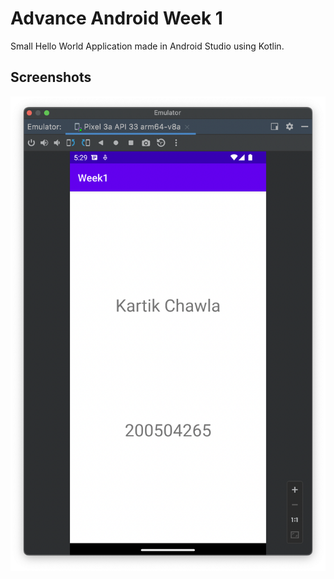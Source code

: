 
# Advance Android Week 1

Small Hello World Application made in Android Studio using Kotlin.





## Screenshots

![App Screenshot](https://github.com/kartikchawla22/Advance-Android-week1/blob/1a72fe8434d00b660a398d04fad739633a846a22/screenshots/Screen%20Shot%202022-09-07%20at%205.29.46%20PM.png?raw=true)

